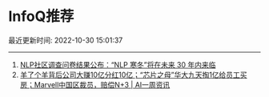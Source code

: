 # InfoQ推荐

最近更新时间: 2022-10-30 15:01:37

--- 
1. [NLP社区调查问卷结果公布：“NLP 寒冬”将在未来 30 年内来临](https://www.infoq.cn/article/Y5jkN2OVx8c9iDedwWwX) 
2. [羊了个羊背后公司大赚10亿分红10亿；“芯片之母”华大九天掏1亿给员工买房；Marvell中国区裁员，赔偿N+3 | AI一周资讯](https://www.infoq.cn/article/yYXrxJb6wMvSESqpX4hE) 
